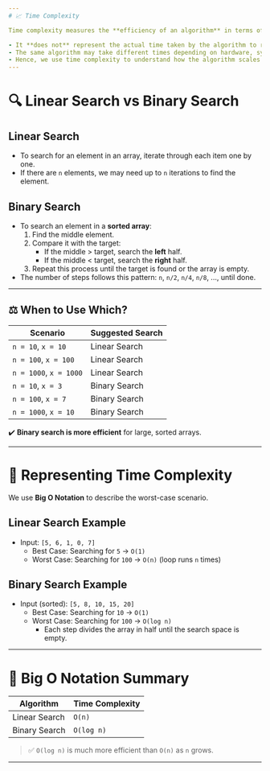 ```yaml
---
# 📈 Time Complexity

Time complexity measures the **efficiency of an algorithm** in terms of how fast it runs as the size of input data increases.

- It **does not** represent the actual time taken by the algorithm to run.
- The same algorithm may take different times depending on hardware, system load, etc.
- Hence, we use time complexity to understand how the algorithm scales.
---
```


# 🔍 Linear Search vs Binary Search

## Linear Search

- To search for an element in an array, iterate through each item one by one.
- If there are `n` elements, we may need up to `n` iterations to find the element.

## Binary Search

- To search an element in a **sorted array**:
  1. Find the middle element.
  2. Compare it with the target:
     - If the middle > target, search the **left** half.
     - If the middle < target, search the **right** half.
  3. Repeat this process until the target is found or the array is empty.
- The number of steps follows this pattern: `n`, `n/2`, `n/4`, `n/8`, ..., until done.

---

## ⚖️ When to Use Which?

| Scenario               | Suggested Search |
| ---------------------- | ---------------- |
| `n = 10`, `x = 10`     | Linear Search    |
| `n = 100`, `x = 100`   | Linear Search    |
| `n = 1000`, `x = 1000` | Linear Search    |
| `n = 10`, `x = 3`      | Binary Search    |
| `n = 100`, `x = 7`     | Binary Search    |
| `n = 1000`, `x = 10`   | Binary Search    |

✔️ **Binary search is more efficient** for large, sorted arrays.

---

# 🧮 Representing Time Complexity

We use **Big O Notation** to describe the worst-case scenario.

## Linear Search Example

- Input: `[5, 6, 1, 0, 7]`
  - Best Case: Searching for `5` → `O(1)`
  - Worst Case: Searching for `100` → `O(n)` (loop runs `n` times)

## Binary Search Example

- Input (sorted): `[5, 8, 10, 15, 20]`
  - Best Case: Searching for `10` → `O(1)`
  - Worst Case: Searching for `100` → `O(log n)`
    - Each step divides the array in half until the search space is empty.

---

# 🧾 Big O Notation Summary

| Algorithm     | Time Complexity |
| ------------- | --------------- |
| Linear Search | `O(n)`          |
| Binary Search | `O(log n)`      |

> ✅ `O(log n)` is much more efficient than `O(n)` as `n` grows.

---

